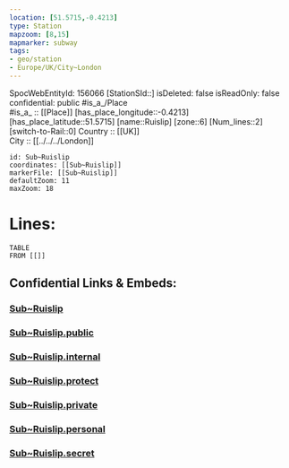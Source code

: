 ```yaml
---
location: [51.5715,-0.4213] 
type: Station 
mapzoom: [8,15] 
mapmarker: subway 
tags:
- geo/station
- Europe/UK/City~London
---
```

SpocWebEntityId: 156066
[StationSId::] 
isDeleted: false
isReadOnly: false
confidential: public
#is_a_/Place  
#is_a_ :: [[Place]] 
[has_place_longitude::-0.4213] 
[has_place_latitude::51.5715] 
[name::Ruislip] 
[zone::6] 
[Num_lines::2] 
[switch-to-Rail::0] 
Country :: [[UK]]  
City :: [[../../../London]]  


```leaflet
id: Sub~Ruislip
coordinates: [[Sub~Ruislip]] 
markerFile: [[Sub~Ruislip]] 
defaultZoom: 11 
maxZoom: 18
```


# Lines: 
```dataview
TABLE 
FROM [[]] 
```


## Confidential Links & Embeds: 

### [Sub~Ruislip](/_Standards/Earth/Continent/Europe/Europe~North/UK/England/Regions~England/London,Greater/cities~GreaterLondon/Underground/Station/Sub~Ruislip.md) 

### [Sub~Ruislip.public](/_public/Earth/Continent/Europe/Europe~North/UK/England/Regions~England/London,Greater/cities~GreaterLondon/Underground/Station/Sub~Ruislip.public.md) 

### [Sub~Ruislip.internal](/_internal/Earth/Continent/Europe/Europe~North/UK/England/Regions~England/London,Greater/cities~GreaterLondon/Underground/Station/Sub~Ruislip.internal.md) 

### [Sub~Ruislip.protect](/_protect/Earth/Continent/Europe/Europe~North/UK/England/Regions~England/London,Greater/cities~GreaterLondon/Underground/Station/Sub~Ruislip.protect.md) 

### [Sub~Ruislip.private](/_private/Earth/Continent/Europe/Europe~North/UK/England/Regions~England/London,Greater/cities~GreaterLondon/Underground/Station/Sub~Ruislip.private.md) 

### [Sub~Ruislip.personal](/_personal/Earth/Continent/Europe/Europe~North/UK/England/Regions~England/London,Greater/cities~GreaterLondon/Underground/Station/Sub~Ruislip.personal.md) 

### [Sub~Ruislip.secret](/_secret/Earth/Continent/Europe/Europe~North/UK/England/Regions~England/London,Greater/cities~GreaterLondon/Underground/Station/Sub~Ruislip.secret.md)

